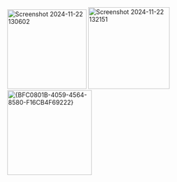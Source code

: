 <img width="181" alt="Screenshot 2024-11-22 130602" src="https://github.com/user-attachments/assets/e52dd789-ffac-428c-b0d6-de9bd399c6f9">
<img width="186" alt="Screenshot 2024-11-22 132151" src="https://github.com/user-attachments/assets/dd1adf40-1a55-4e5c-9a93-1f1e91ac6f8e">
<img width="193" alt="{BFC0801B-4059-4564-8580-F16CB4F69222}" src="https://github.com/user-attachments/assets/28eb76f2-1577-4874-8bf1-a80e1d6882aa">


